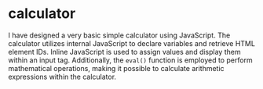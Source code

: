 # calculator
I have designed a very basic simple calculator using JavaScript. The calculator utilizes internal JavaScript to declare variables and retrieve HTML element IDs. Inline JavaScript is used to assign values and display them within an input tag. Additionally, the `eval()` function is employed to perform mathematical operations, making it possible to calculate arithmetic expressions within the calculator.
